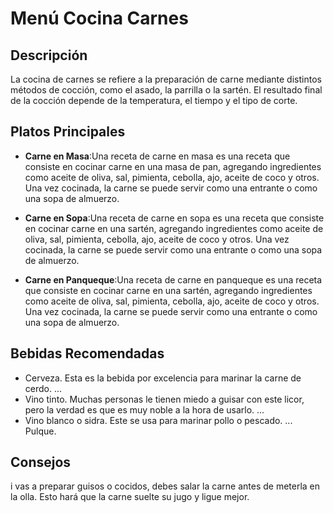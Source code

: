 # Menú Cocina Carnes

## Descripción
La cocina de carnes se refiere a la preparación de carne mediante distintos métodos de cocción, como el asado, la parrilla o la sartén. El resultado final de la cocción depende de la temperatura, el tiempo y el tipo de corte. 

## Platos Principales
- **Carne en Masa**:Una receta de carne en masa es una receta que consiste en cocinar carne en una masa de pan, agregando ingredientes como aceite de oliva, sal, pimienta, cebolla, ajo, aceite de coco y otros. Una vez cocinada, la carne se puede servir como una entrante o como una sopa de almuerzo.

- **Carne en Sopa**:Una receta de carne en sopa es una receta que consiste en cocinar carne en una sartén, agregando ingredientes como aceite de oliva, sal, pimienta, cebolla, ajo, aceite de coco y otros. Una vez cocinada, la carne se puede servir como una entrante o como una sopa de almuerzo.

- **Carne en Panqueque**:Una receta de carne en panqueque es una receta que consiste en cocinar carne en una sartén, agregando ingredientes como aceite de oliva, sal, pimienta, cebolla, ajo, aceite de coco y otros. Una vez cocinada, la carne se puede servir como una entrante o como una sopa de almuerzo.

## Bebidas Recomendadas
- Cerveza. Esta es la bebida por excelencia para marinar la carne de cerdo. ...
- Vino tinto. Muchas personas le tienen miedo a guisar con este licor, pero la verdad es que es muy noble a la hora de usarlo. ...
- Vino blanco o sidra. Este se usa para marinar pollo o pescado. ...
Pulque.

## Consejos
i vas a preparar guisos o cocidos, debes salar la carne antes de meterla en la olla. Esto hará que la carne suelte su jugo y ligue mejor.